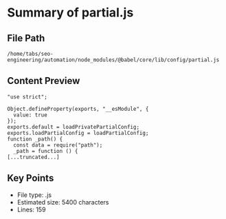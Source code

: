 # Summary of partial.js
  
## File Path
`/home/tabs/seo-engineering/automation/node_modules/@babel/core/lib/config/partial.js`

## Content Preview
```
"use strict";

Object.defineProperty(exports, "__esModule", {
  value: true
});
exports.default = loadPrivatePartialConfig;
exports.loadPartialConfig = loadPartialConfig;
function _path() {
  const data = require("path");
  _path = function () {
[...truncated...]
```

## Key Points
- File type: .js
- Estimated size: 5400 characters
- Lines: 159

